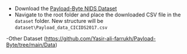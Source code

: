 - Download the [Payload-Byte NIDS Dataset](https://github.com/Yasir-ali-farrukh/Payload-Byte/tree/main/Data) 
- Navigate to the root folder and place the downloaded CSV file in the `dataset` folder. New structure will be `dataset\Payload_data_CICIDS2017.csv`

-Other Dataset (https://github.com/Yasir-ali-farrukh/Payload-Byte/tree/main/Data)